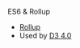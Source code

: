 ES6 & Rollup

 * [Rollup](https://github.com/rollup/rollup)
 * Used by [D3 4.0](https://github.com/d3)
